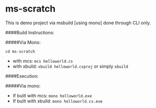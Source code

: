 # ms-scratch

This is demo project via msbuild [using mono] done through CLI only.

####Build Instructions:

#####Via Mono:

`cd ms-scratch`

* with mcs: `mcs helloworld.cs`
* with xbuild: `xbuild helloworld.csproj` or simply `xbuild`

####Execution: 

#####Via mono:

* If built with mcs: `mono helloworld.exe`
* If built with xbuild: `mono helloworld.cs.exe`
